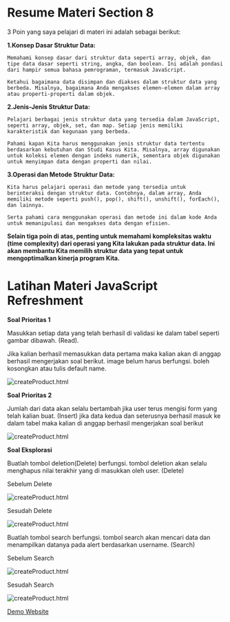 # Resume Materi Section 8

3 Poin yang saya pelajari di materi ini adalah sebagai berikut: 


**1.Konsep Dasar Struktur Data:**

    Memahami konsep dasar dari struktur data seperti array, objek, dan tipe data dasar seperti string, angka, dan boolean. Ini adalah pondasi dari hampir semua bahasa pemrograman, termasuk JavaScript.
    
    Ketahui bagaimana data disimpan dan diakses dalam struktur data yang berbeda. Misalnya, bagaimana Anda mengakses elemen-elemen dalam array atau properti-properti dalam objek.

**2.Jenis-Jenis Struktur Data:**

    Pelajari berbagai jenis struktur data yang tersedia dalam JavaScript, seperti array, objek, set, dan map. Setiap jenis memiliki karakteristik dan kegunaan yang berbeda.
    
    Pahami kapan Kita harus menggunakan jenis struktur data tertentu berdasarkan kebutuhan dan Studi Kasus Kita. Misalnya, array digunakan untuk koleksi elemen dengan indeks numerik, sementara objek digunakan untuk menyimpan data dengan properti dan nilai.

**3.Operasi dan Metode Struktur Data:**

    Kita harus pelajari operasi dan metode yang tersedia untuk berinteraksi dengan struktur data. Contohnya, dalam array, Anda memiliki metode seperti push(), pop(), shift(), unshift(), forEach(), dan lainnya.
    
    Serta pahami cara menggunakan operasi dan metode ini dalam kode Anda untuk memanipulasi dan mengakses data dengan efisien.


**Selain tiga poin di atas, penting untuk memahami kompleksitas waktu (time complexity) dari operasi yang Kita lakukan pada struktur data. Ini akan membantu Kita memilih struktur data yang tepat untuk mengoptimalkan kinerja program Kita.**

# Latihan Materi JavaScript Refreshment

**Soal Prioritas 1** 

Masukkan setiap data yang telah berhasil di validasi ke dalam tabel seperti gambar dibawah. (Read).

Jika kalian berhasil memasukkan data pertama maka kalian akan di anggap berhasil mengerjakan soal berikut.
image belum harus berfungsi. boleh kosongkan atau tulis default name.

![createProduct.html](https://github.com/yuumens/react_Ahmad-Rizky-Has/blob/feat/Introduction-Data-Structures/08_Introduction%20Data%20Structures%20(JavaScript)/ScreenShots/Read%20Data%20Input%20dari%20User.png)

**Soal Prioritas 2**

Jumlah dari data akan selalu bertambah jika user terus mengisi form yang telah kalian buat. (Insert)
jika data kedua dan seterusnya berhasil masuk ke dalam tabel maka kalian di anggap berhasil mengerjakan soal berikut

![createProduct.html](https://github.com/yuumens/react_Ahmad-Rizky-Has/blob/feat/Introduction-Data-Structures/08_Introduction%20Data%20Structures%20(JavaScript)/ScreenShots/Insert%20data%20dari%20User.png)

**Soal Eksplorasi**

Buatlah tombol deletion(Delete) berfungsi. tombol deletion akan selalu menghapus nilai terakhir yang di masukkan oleh user. (Delete)

Sebelum Delete

![createProduct.html](https://github.com/yuumens/react_Ahmad-Rizky-Has/blob/feat/Introduction-Data-Structures/08_Introduction%20Data%20Structures%20(JavaScript)/ScreenShots/Sebelum%20Delete%20Data.png)

Sesudah Delete

![createProduct.html](https://github.com/yuumens/react_Ahmad-Rizky-Has/blob/feat/Introduction-Data-Structures/08_Introduction%20Data%20Structures%20(JavaScript)/ScreenShots/Sesudah%20Delete%20Data.png)


Buatlah tombol search berfungsi. tombol search akan mencari data dan menampilkan datanya pada alert berdasarkan username. (Search)

Sebelum Search

![createProduct.html](https://github.com/yuumens/react_Ahmad-Rizky-Has/blob/feat/Introduction-Data-Structures/08_Introduction%20Data%20Structures%20(JavaScript)/ScreenShots/Sebelum%20Search%20Data.png)

Sesudah Search

![createProduct.html](https://github.com/yuumens/react_Ahmad-Rizky-Has/blob/feat/Introduction-Data-Structures/08_Introduction%20Data%20Structures%20(JavaScript)/ScreenShots/Sesudah%20Search%20Data.png)

[Demo Website]([https://www.example.com](https://introduction-data-structure.netlify.app/)https://introduction-data-structure.netlify.app/)
